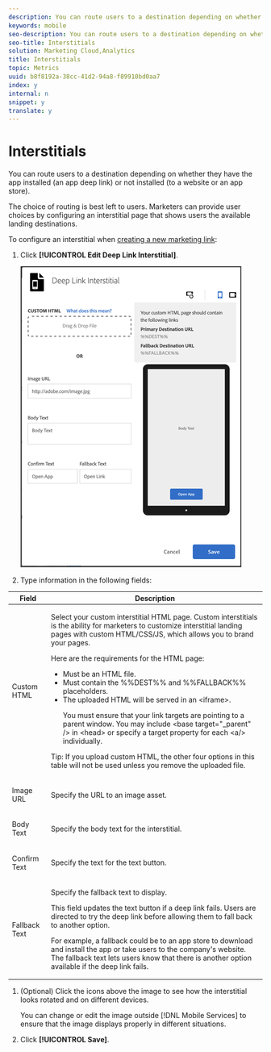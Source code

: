 ```yaml
---
description: You can route users to a destination depending on whether they have the app installed (an app deep link) or not installed (to a website or an app store).
keywords: mobile
seo-description: You can route users to a destination depending on whether they have the app installed (an app deep link) or not installed (to a website or an app store).
seo-title: Interstitials
solution: Marketing Cloud,Analytics
title: Interstitials
topic: Metrics
uuid: b8f8192a-38cc-41d2-94a8-f89910bd0aa7
index: y
internal: n
snippet: y
translate: y
---
```


# Interstitials

You can route users to a destination depending on whether they have the app installed (an app deep link) or not installed (to a website or an app store).

The choice of routing is best left to users. Marketers can provide user choices by configuring an interstitial page that shows users the available landing destinations.

To configure an interstitial when [creating a new marketing link](../../../acquisition_main/c_marketing-links-builder/t_create-edit-adobe-links/t_create-edit-adobe-links.md#task_154A125591904CA598DF9391A44C081C): 

1. Click **[!UICONTROL Edit Deep Link Interstitial]**.

   ![](assets/interstitial2.png) 
1. Type information in the following fields:

<table id="table_7085BFEFFF454F2CB6E355A85595E0B0"> 
 <thead> 
  <tr> 
   <th colname="col1" class="entry"> Field </th> 
   <th colname="col2" class="entry"> Description </th> 
  </tr>
 </thead>
 <tbody> 
  <tr> 
   <td colname="col1"> <p><span class="uicontrol"> Custom HTML</span> </p> </td> 
   <td colname="col2"> <p> Select your custom interstitial HTML page. Custom interstitials is the ability for marketers to customize interstitial landing pages with custom HTML/CSS/JS, which allows you to brand your pages. </p> <p>Here are the requirements for the HTML page: 
     <ul id="ul_BE51B1E694464879955A24FBD1AAE07D"> 
      <li id="li_C4AD1C1598A349F8B8CC4224A45EFB97">Must be an HTML file. </li> 
      <li id="li_A9149F70FB2C49ACB0AA7B29E23E966C">Must contain the <span class="codeph"> %%DEST%%</span> and <span class="codeph"> %%FALLBACK%%</span> placeholders. </li> 
      <li id="li_C4296F798D304A7ABDA6DB015D01505F">The uploaded HTML will be served in an <span class="codeph"> &lt;iframe&gt;</span>. <p>You must ensure that your link targets are pointing to a parent window. You may include <span class="codeph"> &lt;base target="_parent" /&gt;</span> in <span class="codeph"> &lt;head&gt;</span> or specify a target property for each <span class="codeph"> &lt;a/&gt;</span> individually. </p> </li> 
     </ul> </p> <p> <p>Tip:  If you upload custom HTML, the other four options in this table will not be used unless you remove the uploaded file. </p> </p> </td> 
  </tr> 
  <tr> 
   <td colname="col1"> <p><span class="uicontrol"> Image URL</span> </p> </td> 
   <td colname="col2"> <p>Specify the URL to an image asset. </p> </td> 
  </tr> 
  <tr> 
   <td colname="col1"> <p><span class="uicontrol"> Body Text </span> </p> </td> 
   <td colname="col2"> <p>Specify the body text for the interstitial. </p> </td> 
  </tr> 
  <tr> 
   <td colname="col1"> <p><span class="uicontrol"> Confirm Text </span> </p> </td> 
   <td colname="col2"> <p>Specify the text for the text button. </p> </td> 
  </tr> 
  <tr> 
   <td colname="col1"> <p><span class="uicontrol"> Fallback Text </span> </p> </td> 
   <td colname="col2"> <p>Specify the fallback text to display. </p> <p>This field updates the text button if a deep link fails. Users are directed to try the deep link before allowing them to fall back to another option. </p> <p>For example, a fallback could be to an app store to download and install the app or take users to the company's website. The fallback text lets users know that there is another option available if the deep link fails. </p> </td> 
  </tr> 
 </tbody> 
</table>

1. (Optional) Click the icons above the image to see how the interstitial looks rotated and on different devices.

   You can change or edit the image outside [!DNL Mobile Services] to ensure that the image displays properly in different situations.
1. Click **[!UICONTROL Save]**.
